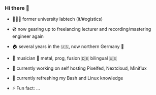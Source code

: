 ### Hi there 👋

- 🧑🏼‍💻 former university labtech (it/#ogistics) 
- 💿 now gearing up to freelancing lecturer and recording/mastering engineer again 
- 🏠 several  years in the 🇺🇸, now northern Germany 🌊
- 🎸 musician 🤘 metal, prog, fusion 🇩🇪 bilingual 🇺🇸

- 🔭 currently working on self hosting Pixelfed, Nextcloud, Miniflux
- 🌱 currently refreshing my Bash and Linux knowledge
- ⚡ Fun fact: ...

